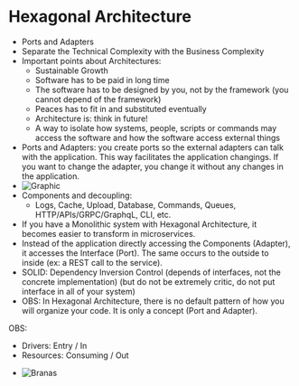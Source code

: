 # Hexagonal Architecture

- Ports and Adapters
- Separate the Technical Complexity with the Business Complexity
- Important points about Architectures:
  * Sustainable Growth
  * Software has to be paid in long time
  * The software has to be designed by you, not by the framework (you cannot depend of the framework)
  * Peaces has to fit in and substituted eventually
  * Architecture is: think in future!
  * A way to isolate how systems, people, scripts or commands may access the software and how the software access external things
- Ports and Adapters: you create ports so the external adapters can talk with the application. This way facilitates the application changings. If you want to change the adapter, you change it without any changes in the application.
- ![Graphic](https://alistair.cockburn.us/wp-content/uploads/2018/02/Hexagonal-architecture-basic-1.gif)
- Components and decoupling:
  * Logs, Cache, Upload, Database, Commands, Queues, HTTP/APIs/GRPC/GraphqL, CLI, etc.
- If you have a Monolithic system with Hexagonal Architecture, it becomes easier to transform in microservices.
- Instead of the application directly accessing the Components (Adapter), it accesses the Interface (Port). The same occurs to the outside to inside (ex: a REST call to the service).
- SOLID: Dependency Inversion Control (depends of interfaces, not the concrete implementation) (but do not be extremely critic, do not put interface in all of your system)
- OBS: In Hexagonal Architecture, there is no default pattern of how you will organize your code. It is only a concept (Port and Adapter).

OBS:
 * Drivers: Entry / In
 * Resources: Consuming / Out

- ![Branas](https://alistair.cockburn.us/wp-content/uploads/2018/02/Hexagonal-architecture-branas.jpg)
